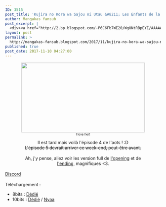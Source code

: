 ```yaml
---
ID: 3515
post_title: 'Kujira no Kora wa Sajou ni Utau &#8211; Les Enfants de la Baleine 04'
author: Mangakas fansub
post_excerpt: |
  <div><a href="http://2.bp.blogspot.com/-P6C6Fb7WE20/WgUNtRBpEYI/AAAAAAAABCI/n-wvUPk0LrwAIgqqN8RH4Pl9phND839UQCK4BGAYYCw/s1600/%255BAsenshi%255D%2BKujira%2Bno%2BKora%2Bwa%2BSajou%2Bni%2BUtau%2B-%2BChildren%2Bof%2Bthe%2BWhales%2B-%2B04%2B%255B419F0CF0%255D_001_26864.png"><img border="0" height="225" src="https://2.bp.blogspot.com/-P6C6Fb7WE20/WgUNtRBpEYI/AAAAAAAABCI/n-wvUPk0LrwAIgqqN8RH4Pl9phND839UQCK4BGAYYCw/s400/%255BAsenshi%255D%2BKujira%2Bno%2BKora%2Bwa%2BSajou%2Bni%2BUtau%2B-%2BChildren%2Bof%2Bthe%2BWhales%2B-%2B04%2B%255B419F0CF0%255D_001_26864.png" width="400"></a></div><div><span>I love her!</span></div><div><span><br></span></div><div>Il est tard mais voil&agrave; l'&eacute;pisode 4 de l'aots ! :D</div><div><strike>L'&eacute;pisode 5 devrait arriver ce week-end, peut-&ecirc;tre avant.</strike></div><div><br></div><div>Ah, j'y pense, allez voir les version full de <a href="https://www.youtube.com/watch?v=uzSAvAzxsrM&amp;spfreload=10" target="_blank">l'opening</a> et de <a href="https://www.youtube.com/watch?v=eSRK0uwycuw" target="_blank">l'ending</a>,&nbsp;magnifiques &lt;3.</div><div><br></div><div><a href="https://discord.gg/xzxCd89" target="_blank">Discord</a></div><br>T&eacute;l&eacute;chargement :<br><ul><li>8bits : <a href="https://ddl.family-desuyo.moe/Anime/Kujira_no_kora/%5BMangakas-Family%5D%20Kujira%20no%20Kora%20wa%20Sajou%20ni%20Utau%20-%2004%20%5B1080p%20AAC%208bits%20vostfr%5D.mp4" target="_blank">D&eacute;di&eacute;</a></li><li>10bits : <a href="https://ddl.family-desuyo.moe/Anime/Kujira_no_kora/%5BMangakas-Family%5D%20Kujira%20no%20Kora%20wa%20Sajou%20ni%20Utau%20-%2004%20%5B1080p%20AAC%2010bits%20vostfr%5D.mkv" target="_blank">D&eacute;di&eacute;</a> / <a href="https://nyaa.si/view/977411" target="_blank">Nyaa</a></li></ul>
layout: post
permalink: >
  http://mangakas-fansub.blogspot.com/2017/11/kujira-no-kora-wa-sajou-ni-utau-les.html
published: true
post_date: 2017-11-10 04:27:00
---
```

<div class="separator" style="clear: both; text-align: center;"><a href="http://2.bp.blogspot.com/-P6C6Fb7WE20/WgUNtRBpEYI/AAAAAAAABCI/n-wvUPk0LrwAIgqqN8RH4Pl9phND839UQCK4BGAYYCw/s1600/%255BAsenshi%255D%2BKujira%2Bno%2BKora%2Bwa%2BSajou%2Bni%2BUtau%2B-%2BChildren%2Bof%2Bthe%2BWhales%2B-%2B04%2B%255B419F0CF0%255D_001_26864.png" imageanchor="1" style="margin-left: 1em; margin-right: 1em;"><img border="0" height="225" src="https://united-subs.dearclouds.com/wp-content/uploads/2018/04/a79afb5bb370cb7e25fd7588dd94794b.jpg" width="400" /></a></div><div style="clear: both; text-align: center;"><span style="font-size: x-small;">I love her!</span></div><div style="clear: both; text-align: center;"><span style="font-size: x-small;"><br /></span></div><div class="separator" style="clear: both; text-align: center;">Il est tard mais voilà l'épisode 4 de l'aots ! :D</div><div class="separator" style="clear: both; text-align: center;"><strike>L'épisode 5 devrait arriver ce week-end, peut-être avant.</strike></div><div class="separator" style="clear: both; text-align: center;"><br /></div><div class="separator" style="clear: both; text-align: center;">Ah, j'y pense, allez voir les version full de <a href="https://www.youtube.com/watch?v=uzSAvAzxsrM&amp;spfreload=10" >l'opening</a> et de <a href="https://www.youtube.com/watch?v=eSRK0uwycuw" >l'ending</a>,&nbsp;magnifiques &lt;3.</div><div class="separator" style="clear: both; text-align: center;"><br /></div><div class="separator" style="clear: both; text-align: left;"><a href="https://discord.gg/xzxCd89" >Discord</a></div><br />Téléchargement :<br /><ul><li>8bits : <a href="https://ddl.family-desuyo.moe/Anime/Kujira_no_kora/%5BMangakas-Family%5D%20Kujira%20no%20Kora%20wa%20Sajou%20ni%20Utau%20-%2004%20%5B1080p%20AAC%208bits%20vostfr%5D.mp4" >Dédié</a></li><li>10bits : <a href="https://ddl.family-desuyo.moe/Anime/Kujira_no_kora/%5BMangakas-Family%5D%20Kujira%20no%20Kora%20wa%20Sajou%20ni%20Utau%20-%2004%20%5B1080p%20AAC%2010bits%20vostfr%5D.mkv" >Dédié</a> / <a href="https://nyaa.si/view/977411" >Nyaa</a></li></ul>